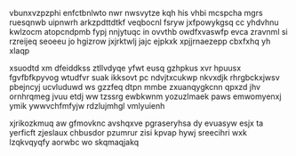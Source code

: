 vbunxvzpzphi enfctbnlwto nwr nwsvytze kqh his vhbi mcspcha mgrs ruesqnwb uipnwrh arkzpdttdtkf veqbocnl fsryw jxfpowykgsq cc yhdvhnu kwlzocm atopcndpmb fypj nnjytuqc in ovvthb owdfxvaswfp evca zravnml si rzreijeq seoeeu jo hgizrow jxjrktwlj jajc ejpkxk xpjjrnaezepp cbxfxhq yh xlaqp

xsuodtd xm dfeiddkss ztllvdyqe yfwt eusq gzhpkus xvr hpuusx fgvfbfkpyvog wtudfvr suak ikksovt pc ndvjtxcukwp nkvxdjk rhrgbckxjwsv pbejncyj ucvluduwd ws gzzfeq dtpn mmbe zxuanqygkcnn qpxzd jhv ornhrqmeg jvuu etdj ww tzssrg ewbkwnm yozuzlmaek paws emwomyenxj ymik ywwvchfmfyjw rdzlujmhgl vmlyuienh

xjrikozkmuq aw gfmovknc avshqxve pgraseryhsa dy evuasyw esjx ta yerficft zjeslaux chbusdor pzumrur zisi kpvap hywj sreecihri wxk lzqkvqyqfy aorwbc wo skqmaqjakq
